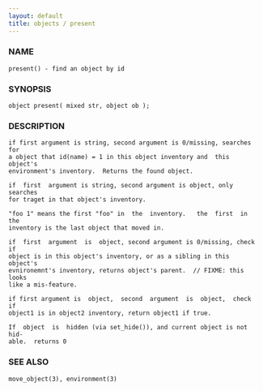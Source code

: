 ```yaml
---
layout: default
title: objects / present
---
```


### NAME

    present() - find an object by id

### SYNOPSIS

    object present( mixed str, object ob );

### DESCRIPTION

    if first argument is string, second argument is 0/missing, searches for
    a object that id(name) = 1 in this object inventory and  this  object's
    environment's inventory.  Returns the found object.

    if  first  argument is string, second argument is object, only searches
    for traget in that object's inventory.

    "foo 1" means the first "foo" in  the  inventory.   the  first  in  the
    inventory is the last object that moved in.

    if  first  argument  is  object, second argument is 0/missing, check if
    object is in this object's inventory, or as a sibling in this  object's
    evnironemnt's inventory, returns object's parent.  // FIXME: this looks
    like a mis-feature.

    if first argument is  object,  second  argument  is  object,  check  if
    object1 is in object2 inventory, return object1 if true.

    If  object  is  hidden (via set_hide()), and current object is not hid‐
    able.  returns 0

### SEE ALSO

    move_object(3), environment(3)
